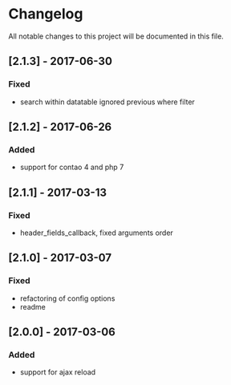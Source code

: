 # Changelog
All notable changes to this project will be documented in this file.

## [2.1.3] - 2017-06-30

### Fixed
- search within datatable ignored previous where filter

## [2.1.2] - 2017-06-26

### Added
- support for contao 4 and php 7

## [2.1.1] - 2017-03-13

### Fixed
- header_fields_callback, fixed arguments order

## [2.1.0] - 2017-03-07

### Fixed
- refactoring of config options
- readme

## [2.0.0] - 2017-03-06

### Added
- support for ajax reload
